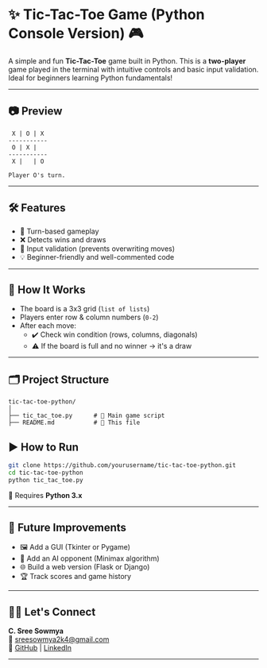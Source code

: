 # ✨ Tic-Tac-Toe Game (Python Console Version) 🎮

A simple and fun **Tic-Tac-Toe** game built in Python. This is a **two-player** game played in the terminal with intuitive controls and basic input validation. Ideal for beginners learning Python fundamentals!

---

## 📷 Preview

```
 X | O | X
-----------
 O | X |  
-----------
 X |   | O

Player O's turn.
```

---

## 🛠️ Features

- 🔁 Turn-based gameplay
- ❌ Detects wins and draws
- 🚫 Input validation (prevents overwriting moves)
- 💡 Beginner-friendly and well-commented code

---

## 🧠 How It Works

- The board is a 3x3 grid (`list of lists`)
- Players enter row & column numbers (`0-2`)
- After each move:
  - ✔️ Check win condition (rows, columns, diagonals)
  - ⚠️ If the board is full and no winner → it's a draw

---

## 🗂️ Project Structure

```
tic-tac-toe-python/
│
├── tic_tac_toe.py      # 🧠 Main game script
├── README.md           # 📄 This file

```

## ▶️ How to Run

```bash
git clone https://github.com/yourusername/tic-tac-toe-python.git
cd tic-tac-toe-python
python tic_tac_toe.py

```
📝 Requires **Python 3.x**

---

## 🌱 Future Improvements

- 🖼️ Add a GUI (Tkinter or Pygame)
- 🤖 Add an AI opponent (Minimax algorithm)
- 🌐 Build a web version (Flask or Django)
- 🏆 Track scores and game history

---

## 🙋‍♀️ Let's Connect

**C. Sree Sowmya**  
📧 sreesowmya2k4@gmail.com  
🔗 [GitHub](https://github.com/SreeSowmya2004) | [LinkedIn](https://linkedin.com/in/sree-sowmya-0b6742283)

---

